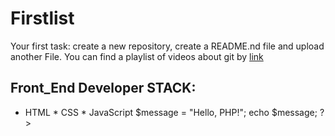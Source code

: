 # Firstlist
Your first task: create a new repository, create a README.nd file and upload another File.
You can find a playlist of videos about git by [link](https://www.youtube.com/watch?v=DKqZHo5sbbo)
## Front_End Developer STACK:
* HTML
﻿﻿* CSS
﻿﻿* JavaScript
  $message = "Hello, PHP!";
  echo $message;
?>

